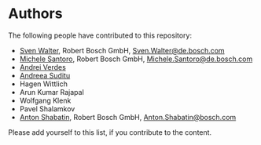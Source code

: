 # Authors

The following people have contributed to this repository:

* [Sven Walter](https://github.com/waltersve), Robert Bosch GmbH, Sven.Walter@de.bosch.com
* [Michele Santoro](https://github.com/michelu89), Robert Bosch GmbH, Michele.Santoro@de.bosch.com
* [Andrei Verdes](https://github.com/AndrVerd)
* [Andreea Suditu](https://github.com/andreea-suditu)
* Hagen Wittlich
* Arun Kumar Rajapal
* Wolfgang Klenk
* Pavel Shalamkov
* [Anton Shabatin](https://github.com/sha4be), Robert Bosch GmbH, Anton.Shabatin@bosch.com

Please add yourself to this list, if you contribute to the content.

